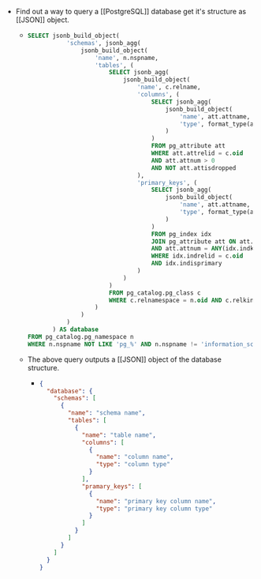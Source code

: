 - Find out a way to query a [[PostgreSQL]] database get it's structure as [[JSON]] object.
	- ```sql
	  SELECT jsonb_build_object(
	             'schemas', jsonb_agg(
	                 jsonb_build_object(
	                     'name', n.nspname,
	                     'tables', (
	                         SELECT jsonb_agg(
	                             jsonb_build_object(
	                                 'name', c.relname,
	                                 'columns', (
	                                     SELECT jsonb_agg(
	                                         jsonb_build_object(
	                                             'name', att.attname,
	                                             'type', format_type(att.atttypid, att.atttypmod)
	                                         )
	                                     )
	                                     FROM pg_attribute att
	                                     WHERE att.attrelid = c.oid
	                                     AND att.attnum > 0
	                                     AND NOT att.attisdropped
	                                 ),
	                                 'primary_keys', (
	                                     SELECT jsonb_agg(
	                                         jsonb_build_object(
	                                             'name', att.attname,
	                                             'type', format_type(att.atttypid, att.atttypmod)
	                                         )
	                                     )
	                                     FROM pg_index idx
	                                     JOIN pg_attribute att ON att.attrelid = c.oid
	                                     AND att.attnum = ANY(idx.indkey)
	                                     WHERE idx.indrelid = c.oid
	                                     AND idx.indisprimary
	                                 )
	                             )
	                         )
	                         FROM pg_catalog.pg_class c
	                         WHERE c.relnamespace = n.oid AND c.relkind = 'r'
	                     )
	                 )
	             )
	         ) AS database
	  FROM pg_catalog.pg_namespace n
	  WHERE n.nspname NOT LIKE 'pg_%' AND n.nspname != 'information_schema';
	  ```
	- The above query outputs a [[JSON]] object of the database structure.
		- ```json
		  {
		    "database": {
		      "schemas": [
		        {
		          "name": "schema name",
		          "tables": [
		            {
		              "name": "table name",
		              "columns": [
		                {
		                  "name": "column name",
		                  "type": "column type"
		                }
		              ],
		              "pramary_keys": [
		                {
		                  "name": "primary key column name",
		                  "type": "primary key column type"
		                }
		              ]
		            }
		          ]
		        }
		      ]
		    }
		  }
		  ```